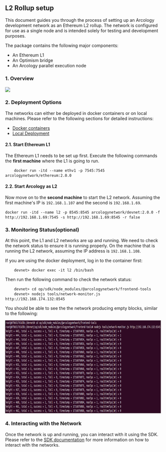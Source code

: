 ## L2 Rollup setup

This document guides you through the process of setting up an Arcology development network as an Ethereum L2 rollup. The network is configured for use as a single node and is intended solely for testing and development purposes.

The package contains the following major components:

- An Ethereum L1 
- An Optimism bridge
- An Arcology parallel execution node

### 1. Overview

<img align="center" height="300" src="../img/l1-l2.png">

### 2. Deployment Options

The networks can either be deployed in docker containers or on local machines. Please refer to the following 
sections for detailed instructions:

- [Docker containers](./l2-docker.md)
- [Local Deployment](./l2-local.md)

#### 2.1. Start Ethereum L1

The Ethereum L1 needs to be set up first. Execute the following commands the **first machine** where the L1 is going to run.

```shell
    docker run -itd --name ethv1 -p 7545:7545 arcologynetwork/ethereum:2.0.0    
```

#### 2.2. Start Arcology as L2

Now move on to the **second machine** to start the L2 network. Assuming the first machine's IP is `192.168.1.107` and the second is `192.168.1.69`.

```shell
docker run -itd --name l2 -p 8545:8545 arcologynetwork/devnet:2.0.0 -f http://192.168.1.69:7545 -s http://192.168.1.69:8545 -r false
```

### 3. Monitoring Status(optional)

At this point, the L1 and L2 networks are up and running. We need to check the network status to ensure it is running properly. On the machine that is running the L2 network, assuming the IP address is `192.168.1.108`.

If you are using the docker deployment, log in to the container first:
```shell
    devnet> docker exec -it l2 /bin/bash
```

Then run the following command to check the network status:
```shell
    devnet> cd op/sdk/node_modules/@arcologynetwork/frontend-tools
    devnet> nodejs tools/network-monitor.js http://192.168.174.132:8545
```

You should be able to see the the network producing empty blocks, similar to the following:

<img align="center" height="300" src="../img/node-monitoring.png">

### 4. Interacting with the Network

Once the network is up and running, you can interact with it using the SDK. Please refer to the [SDK documentation](../op/sdk/README.md) for more information on how to interact with the networks.

